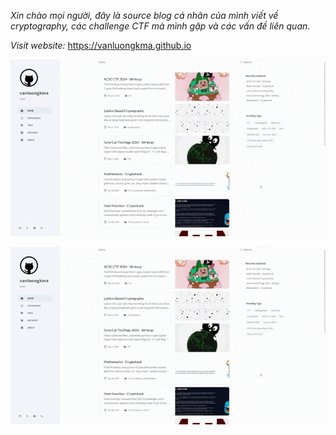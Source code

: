 _Xin chào mọi người, đây là source blog cá nhân của mình viết về cryptography, các challenge CTF mà mình gặp và các vấn đề liên quan._

_Visit website:_ https://vanluongkma.github.io

![gif](/assets/image/vanluongkma_gif.gif)


<p align="center">
  <img src="/assets/image/vanluongkma_gif.gif" alt="gif" style="max-width: 100%;">
</p>